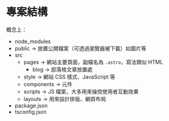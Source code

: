 # 專案結構
概念上：
- node_modules
- public -> 放置公開檔案（可透過瀏覽器被下載）如圖片等
- src
  - pages -> 網站主要頁面，副檔名為 `.astro`，寫法類似 HTML
    - blog -> 部落格文章放置處
  - style -> 網站 CSS 樣式、JavaScript 等
  - components -> 元件
  - scripts -> JS 檔案，大多用來操控使用者互動效果
  - layouts -> 用來設計排版、網頁布局
- package.json
- tsconfig.json

